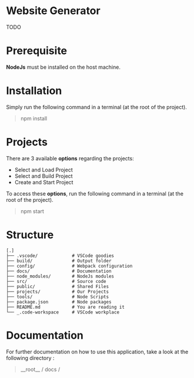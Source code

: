# Website Generator

TODO

# Prerequisite

**NodeJs** must be installed on the host machine.

# Installation

Simply run the following command in a terminal (at the root of the project).

> npm install

# Projects

There are 3 available **options** regarding the projects:

- Select and Load Project
- Select and Build Project
- Create and Start Project

To access these **options**, run the following command in a terminal (at the root of the project).

> npm start

# Structure

```
[.]
├── .vscode/             # VSCode goodies
├── build/               # Output folder
├── config/              # Webpack configuration
├── docs/                # Documentation
├── node_modules/        # NodeJs modules
├── src/                 # Source code
├── public/              # Shared Files
├── projects/            # Our Projects
├── tools/               # Node Scripts
├── package.json         # Node packages
├── README.md            # You are reading it
└── _.code-workspace     # VSCode workplace
```

# Documentation

For further documentation on how to use this application, take a look at the following directory :

> \_\_root\_\_ / docs /
